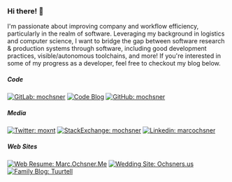 <!-- 
Use below as README.md previewer: 
https://markdown-editor.github.io/ 
-->
### Hi there! 👋
I'm passionate about improving company and workflow efficiency, particularly in the realm of software. Leveraging my background in logistics and computer science, I want to bridge the gap between software research & production systems through software, including good development practices, visible/autonomous toolchains, and more! If you're interested in some of my progress as a developer, feel free to checkout my blog below.

##### Code
[![GitLab: mochsner](https://img.shields.io/badge/-mochsner-grey?style=flat-square&logo=GitLab&logoColor=white&link=https://gitlab.com/mochsner)](https://www.gitlab.com/mochsner/)
[![Code Blog](https://img.shields.io/badge/&#128100;-mochsner.github.io-darkgrey)](https://mochsner.github.io)
[![GitHub: mochsner](https://img.shields.io/github/followers/mochsner?label=follow&style=social)](https://github.com/mochsner)

##### Media
[![Twitter: moxnt](https://img.shields.io/twitter/follow/moxnr?style=social)](https://twitter.com/moxnr)
[![StackExchange: mochsner](https://img.shields.io/badge/-mochsner-lightgrey?style=flat-square&logo=StackExchange&logoColor=lightblue&link=https://gitlab.com/mochsner)](https://stackexchange.com/users/7913208/mochsner)
[![Linkedin: marcochsner](https://img.shields.io/badge/-marcochsner-blue?style=flat-square&logo=Linkedin&logoColor=white&link=https://www.linkedin.com/in/marcochsner/)](https://www.linkedin.com/in/marcochsner/)

##### Web Sites
[![Web Resume: Marc.Ochsner.Me](https://img.shields.io/badge/&#128100;-marc.ochsner.me-lightgrey)](https://marc.ochsner.me)
[![Wedding Site: Ochsners.us](https://img.shields.io/badge/&#128141;-ochsners.us-lightblue?fontColor=black)](https://ochsners.us)
[![Family Blog: Tuurtell](https://img.shields.io/badge/-tuurtell.com-green?style=flat-square&logo=WordPress&logoColor=white&link=https://tuurtell.com/)](https://www.tuurtell.com/)
<!--
**mochsner/mochsner** is a ✨ _special_ ✨ repository because its `README.md` (this file) appears on your GitHub profile.

Here are some ideas to get you started:

- 🔭 I’m currently working on ...
- 🌱 I’m currently learning ...
- 👯 I’m looking to collaborate on ...
- 🤔 I’m looking for help with ...
- 💬 Ask me about ...
- 📫 How to reach me: ...
- 😄 Pronouns: ...
- ⚡ Fun fact: ...
-->
